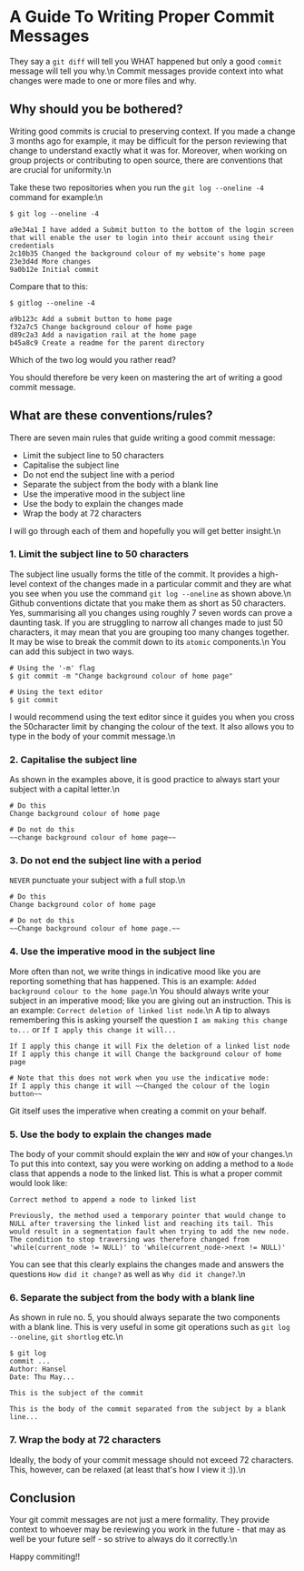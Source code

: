 # A Guide To Writing Proper Commit Messages
They say a `git diff` will tell you WHAT happened but only a good `commit` message will tell you why.\n
Commit messages provide context into what changes were made to one or more files and why.

## Why should you be bothered?
Writing good commits is crucial to preserving context. If you made a change 3 months ago for example, it may be difficult for the person reviewing that change to understand exactly what it was for. Moreover, when working on group projects or contributing to open source, there are conventions that are crucial for uniformity.\n

Take these two repositories when you run the `git log --oneline -4` command for example:\n
```
$ git log --oneline -4

a9e34a1 I have added a Submit button to the bottom of the login screen that will enable the user to login into their account using their credentials
2c10b35 Changed the background colour of my website's home page
23e3d4d More changes
9a0b12e Initial commit
```
Compare that to this:
```
$ gitlog --oneline -4

a9b123c Add a submit button to home page
f32a7c5 Change background colour of home page
d89c2a3 Add a navigation rail at the home page
b45a8c9 Create a readme for the parent directory
```

Which of the two log would you rather read?


You should therefore be very keen on mastering the art of writing a good commit message.

## What are these conventions/rules?
There are seven main rules that guide writing a good commit message:
- Limit the subject line to 50 characters
- Capitalise the subject line
- Do not end the subject line with a period
- Separate the subject from the body with a blank line
- Use the imperative mood in the subject line
- Use the body to explain the changes made
- Wrap the body at 72 characters

I will go through each of them and hopefully you will get better insight.\n

### 1. Limit the subject line to 50 characters
The subject line usually forms the title of the commit. It provides a high-level context of the changes made in a particular commit and they are what you see when you use the command `git log --oneline` as shown above.\n
Github conventions dictate that you make them as short as 50 characters. Yes, summarising all you changes using roughly 7 seven words can prove a daunting task. If you are struggling to narrow all changes made to just 50 characters, it may mean that you are grouping too many changes together. It may be wise to break the commit down to its `atomic` components.\n
You can add this subject in two ways.
```
# Using the '-m' flag
$ git commit -m "Change background colour of home page"

# Using the text editor
$ git commit
```
I would recommend using the text editor since it guides you when you cross the 50character limit by changing the colour of the text. It also allows you to type in the body of your commit message.\n

### 2. Capitalise the subject line
As shown in the examples above, it is good practice to always start your subject with a capital letter.\n
```
# Do this
Change background colour of home page

# Do not do this
~~change background colour of home page~~
```

### 3. Do not end the subject line with a period
`NEVER` punctuate your subject with a full stop.\n
```
# Do this
Change background color of home page

# Do not do this
~~Change background colour of home page.~~
```

### 4. Use the imperative mood in the subject line
More often than not, we write things in indicative mood like you are reporting something that has happened. This is an example: `Added background colour to the home page`.\n
You should always write your subject in an imperative mood; like you are giving out an instruction. This is an example: `Correct deletion of linked list node`.\n
A tip to always remembering this is asking yourself the question `I am making this change to...` or `If I apply this change it will...`
```
If I apply this change it will Fix the deletion of a linked list node
If I apply this change it will Change the background colour of home page

# Note that this does not work when you use the indicative mode:
If I apply this change it will ~~Changed the colour of the login button~~
```
Git itself uses the imperative when creating a commit on your behalf.

### 5. Use the body to explain the changes made
The body of your commit should explain the `WHY` and `HOW` of your changes.\n
To put this into context, say you were working on adding a method to a `Node` class that appends a node to the linked list. This is what a proper commit would look like:
```
Correct method to append a node to linked list

Previously, the method used a temporary pointer that would change to NULL after traversing the linked list and reaching its tail. This would result in a segmentation fault when trying to add the new node. The condition to stop traversing was therefore changed from 'while(current_node != NULL)' to 'while(current_node->next != NULL)'
```

You can see that this clearly explains the changes made and answers the questions `How did it change?` as well as `Why did it change?`.\n

### 6. Separate the subject from the body with a blank line
As shown in rule no. 5, you should always separate the two components with a blank line. This is very useful in some git operations such as `git log --oneline`, `git shortlog` etc.\n
```
$ git log
commit ...
Author: Hansel
Date: Thu May...

This is the subject of the commit

This is the body of the commit separated from the subject by a blank line...
```

### 7. Wrap the body at 72 characters
Ideally, the body of your commit message should not exceed 72 characters. This, however, can be relaxed (at least that's how I view it :)).\n


## Conclusion
Your git commit messages are not just a mere formality. They provide context to whoever may be reviewing you work in the future - that may as well be your future self - so strive to always do it correctly.\n

Happy commiting!!
